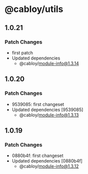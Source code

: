 # @cabloy/utils

## 1.0.21

### Patch Changes

- first patch
- Updated dependencies
  - @cabloy/module-info@1.3.14

## 1.0.20

### Patch Changes

- 9539085: first changeset
- Updated dependencies [9539085]
  - @cabloy/module-info@1.3.13

## 1.0.19

### Patch Changes

- 0880b4f: first changeset
- Updated dependencies [0880b4f]
  - @cabloy/module-info@1.3.12

